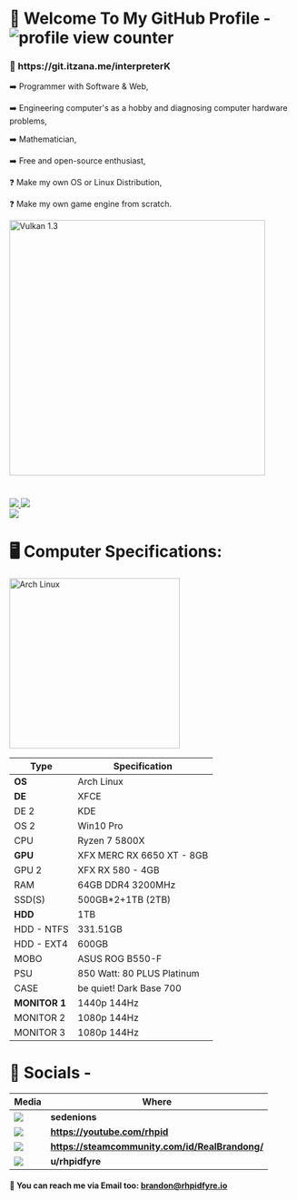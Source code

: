 <h1>🧐 Welcome To My GitHub Profile - <img src="https://komarev.com/ghpvc/?username=interpreterK&color=cc2727&style=flat-square&label=PROFILE+VIEWS" alt="profile view counter"></h1>
<h3>🔀 https://git.itzana.me/interpreterK</h3>
<p>➡️ Programmer with Software & Web,</p>
<p>➡️ Engineering computer's as a hobby and diagnosing computer hardware problems,</p>
<p>➡️ Mathematician,</p>
<p>➡️ Free and open-source enthusiast,</p>
<p>❓ Make my own OS or Linux Distribution,</p>
<p>❓ Make my own game engine from scratch.</p>
<a href="https://www.vulkan.org/" target="_blank">
<img src="https://camo.githubusercontent.com/432311c0e807cbfb896e501e9b5a819cfa69e7bb6ef4288de454e6381c5dc1b7/68747470733a2f2f67616d6566726f6d736372617463682e636f6d2f77702d636f6e74656e742f75706c6f6164732f323032322f30312f56756c6b616e31332e6a7067" width="450" alt="Vulkan 1.3">
</a>
<h1></h1>
<div>
<a href="#">
<img src="https://github-readme-stats.vercel.app/api/top-langs/?username=interpreterK&langs_count=30&layout=compact&theme=transparent&include_all_commits=true">
<img src="https://github-readme-stats.vercel.app/api?username=interpreterK&count_private=true&show_icons=true&theme=transparent&include_all_commits=true">
</a>
</div>
<a href="https://gist.github.com/interpreterK">
<img src="https://gists-readme.yizack.com/api?user=interpreterK&theme=dark">
</a>
<h1>🖥️ Computer Specifications:</h1>
<a href="https://archlinux.org/" target="_blank">
<img src="https://archlinux.org/static/logos/archlinux-logo-light-90dpi.d36c53534a2b.png" width="300" alt="Arch Linux">
</a>

Type | Specification
------------- | -------------
**OS**  | Arch Linux
**DE**  | XFCE
DE 2 | KDE
OS 2 | Win10 Pro
CPU | Ryzen 7 5800X
**GPU** | XFX MERC RX 6650 XT - 8GB
GPU 2 | XFX RX 580 - 4GB
RAM | 64GB DDR4 3200MHz
SSD(S) | 500GB*2+1TB (2TB)
**HDD** | 1TB
HDD - NTFS | 331.51GB
HDD - EXT4 | 600GB
MOBO | ASUS ROG B550-F
PSU | 850 Watt: 80 PLUS Platinum
CASE | be quiet! Dark Base 700
**MONITOR 1** | 1440p 144Hz
MONITOR 2 | 1080p 144Hz
MONITOR 3 | 1080p 144Hz

<h1>💬 Socials -</h1>

| Media      | Where |
| ----------- | ----------- |
| <img src="https://img.shields.io/badge/Discord-%235865F2.svg?style=for-the-badge&logo=discord&logoColor=white">   | <b>sedenions</b>        |
| <img src="https://img.shields.io/badge/YouTube-%23FF0000.svg?style=for-the-badge&logo=YouTube&logoColor=white">      |<b>https://youtube.com/rhpid</b>       |
| <img src="https://img.shields.io/badge/steam-%23000000.svg?style=for-the-badge&logo=steam&logoColor=white"> | <b>https://steamcommunity.com/id/RealBrandong/</b> |
| <img src="https://img.shields.io/badge/Reddit-%23FF4500.svg?style=for-the-badge&logo=Reddit&logoColor=white"> | <b>u/rhpidfyre</b> |

<h4>📧 You can reach me via Email too: <ins>brandon@rhpidfyre.io</ins></h4>
